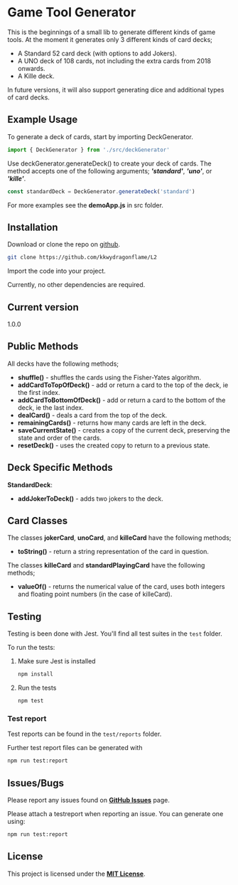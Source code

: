 # Game Tool Generator

This is the beginnings of a small lib to generate different kinds of game tools. At the moment it generates only 3 different kinds of card decks; 
* A Standard 52 card deck (with options to add Jokers).
* A UNO deck of 108 cards, not including the extra cards from 2018 onwards.
* A Kille deck.

In future versions, it will also support generating dice and additional types of card decks.

## Example Usage

To generate a deck of cards, start by importing DeckGenerator.  
```js
import { DeckGenerator } from './src/deckGenerator'
```

Use deckGenerator.generateDeck() to create your deck of cards. The method accepts one of the following arguments; ___'standard'___, ___'uno'___, or ___'kille'___.  
```js
const standardDeck = DeckGenerator.generateDeck('standard')
```

For more examples see the __demoApp.js__ in src folder.

## Installation

Download or clone the repo on [github](https://github.com/kkwydragonflame/L2).
```bash
git clone https://github.com/kkwydragonflame/L2
```

Import the code into your project.

Currently, no other dependencies are required.

## Current version

1.0.0

## Public Methods

All decks have the following methods;

* **shuffle()** - shuffles the cards using the Fisher-Yates algorithm.
* **addCardToTopOfDeck()** - add or return a card to the top of the deck, ie the first index.
* **addCardToBottomOfDeck()** - add or return a card to the bottom of the deck, ie the last index.
* **dealCard()** - deals a card from the top of the deck.
* **remainingCards()** - returns how many cards are left in the deck.
* **saveCurrentState()** - creates a copy of the current deck, preserving the state and order of the cards.
* **resetDeck()** - uses the created copy to return to a previous state.

## Deck Specific Methods

**StandardDeck**:

* **addJokerToDeck()** - adds two jokers to the deck.

## Card Classes

The classes **jokerCard**, **unoCard**, and **killeCard** have the following methods;

* **toString()** - return a string representation of the card in question.

The classes **killeCard** and **standardPlayingCard** have the following methods;

* **valueOf()** - returns the numerical value of the card, uses both integers and floating point numbers (in the case of killeCard).

## Testing

Testing is been done with Jest. You'll find all test suites in the `test` folder.

To run the tests:
  1. Make sure Jest is installed
      ```bash
      npm install
      ```
  2. Run the tests 
      ```
      npm test
      ```

### Test report

Test reports can be found in the `test/reports` folder.

Further test report files can be generated with 
```bash
npm run test:report
```

## Issues/Bugs

Please report any issues found on __[GitHub Issues](https://github.com/kkwydragonflame/L2/issues)__ page.

Please attach a testreport when reporting an issue. You can generate one using: 
```bash
npm run test:report
```

## License

This project is licensed under the __[MIT License](https://en.wikipedia.org/wiki/MIT_License)__.
